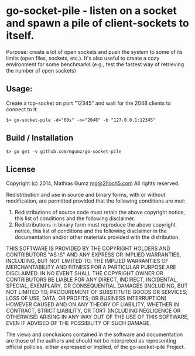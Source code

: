 # go-socket-pile - listen on a socket and spawn a pile of client-sockets to itself.

Purpose: create a lot of open sockets and push the system to some of its
limits (open files, sockets, etc.). It's also useful to create a cozy
environment for some benchmarks (e.g., test the fastest way of retrieving the
number of open sockets)

## Usage:

Create a tcp-socket on port "12345" and wait for the 2048 clients to connect
to it:

    $> go-socket-pile -d="60s" -n="2048" -b "127.0.0.1:12345"


## Build / Installation

    $> go get -v github.com/mgumz/go-socket-pile


## License

Copyright (c) 2014, Mathias Gumz <mg@2hoch5.com>
All rights reserved.

Redistribution and use in source and binary forms, with or without
modification, are permitted provided that the following conditions are met:

1. Redistributions of source code must retain the above copyright notice, this
   list of conditions and the following disclaimer.
2. Redistributions in binary form must reproduce the above copyright notice,
   this list of conditions and the following disclaimer in the documentation
   and/or other materials provided with the distribution.

THIS SOFTWARE IS PROVIDED BY THE COPYRIGHT HOLDERS AND CONTRIBUTORS "AS IS" AND
ANY EXPRESS OR IMPLIED WARRANTIES, INCLUDING, BUT NOT LIMITED TO, THE IMPLIED
WARRANTIES OF MERCHANTABILITY AND FITNESS FOR A PARTICULAR PURPOSE ARE
DISCLAIMED. IN NO EVENT SHALL THE COPYRIGHT OWNER OR CONTRIBUTORS BE LIABLE FOR
ANY DIRECT, INDIRECT, INCIDENTAL, SPECIAL, EXEMPLARY, OR CONSEQUENTIAL DAMAGES
(INCLUDING, BUT NOT LIMITED TO, PROCUREMENT OF SUBSTITUTE GOODS OR SERVICES;
LOSS OF USE, DATA, OR PROFITS; OR BUSINESS INTERRUPTION) HOWEVER CAUSED AND
ON ANY THEORY OF LIABILITY, WHETHER IN CONTRACT, STRICT LIABILITY, OR TORT
(INCLUDING NEGLIGENCE OR OTHERWISE) ARISING IN ANY WAY OUT OF THE USE OF THIS
SOFTWARE, EVEN IF ADVISED OF THE POSSIBILITY OF SUCH DAMAGE.

The views and conclusions contained in the software and documentation are those
of the authors and should not be interpreted as representing official policies,
either expressed or implied, of the go-socket-pile Project.
